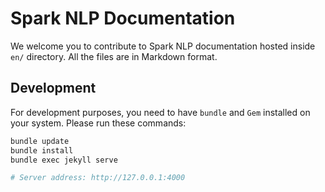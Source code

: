 # Spark NLP Documentation

We welcome you to contribute to Spark NLP documentation hosted inside `en/` directory. All the files are in Markdown format.

## Development

For development purposes, you need to have `bundle` and `Gem` installed on your system. Please run these commands:

```bash
bundle update
bundle install
bundle exec jekyll serve

# Server address: http://127.0.0.1:4000
```
